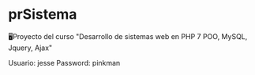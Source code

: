 # prSistema
🖥Proyecto del curso "Desarrollo de sistemas web en PHP 7 POO, MySQL, Jquery, Ajax"

Usuario: jesse
Password: pinkman
